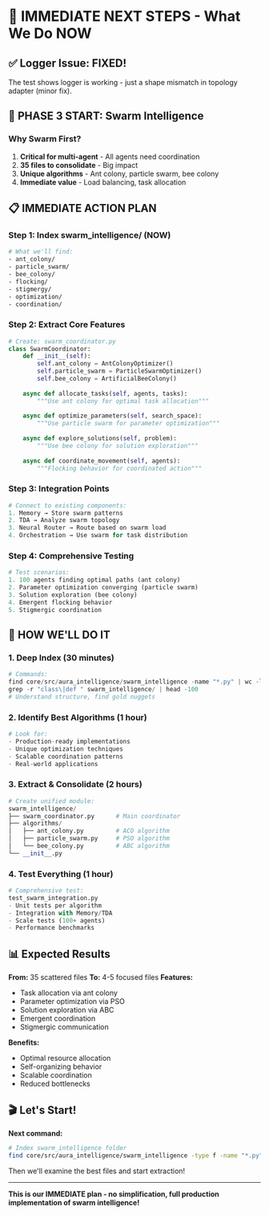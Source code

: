 # 🎯 IMMEDIATE NEXT STEPS - What We Do NOW

## ✅ Logger Issue: FIXED!
The test shows logger is working - just a shape mismatch in topology adapter (minor fix).

## 🚀 PHASE 3 START: Swarm Intelligence

### **Why Swarm First?**
1. **Critical for multi-agent** - All agents need coordination
2. **35 files to consolidate** - Big impact
3. **Unique algorithms** - Ant colony, particle swarm, bee colony
4. **Immediate value** - Load balancing, task allocation

## 📋 IMMEDIATE ACTION PLAN

### **Step 1: Index swarm_intelligence/** (NOW)
```bash
# What we'll find:
- ant_colony/
- particle_swarm/
- bee_colony/
- flocking/
- stigmergy/
- optimization/
- coordination/
```

### **Step 2: Extract Core Features**
```python
# Create: swarm_coordinator.py
class SwarmCoordinator:
    def __init__(self):
        self.ant_colony = AntColonyOptimizer()
        self.particle_swarm = ParticleSwarmOptimizer()
        self.bee_colony = ArtificialBeeColony()
        
    async def allocate_tasks(self, agents, tasks):
        """Use ant colony for optimal task allocation"""
        
    async def optimize_parameters(self, search_space):
        """Use particle swarm for parameter optimization"""
        
    async def explore_solutions(self, problem):
        """Use bee colony for solution exploration"""
        
    async def coordinate_movement(self, agents):
        """Flocking behavior for coordinated action"""
```

### **Step 3: Integration Points**
```python
# Connect to existing components:
1. Memory → Store swarm patterns
2. TDA → Analyze swarm topology
3. Neural Router → Route based on swarm load
4. Orchestration → Use swarm for task distribution
```

### **Step 4: Comprehensive Testing**
```python
# Test scenarios:
1. 100 agents finding optimal paths (ant colony)
2. Parameter optimization converging (particle swarm)
3. Solution exploration (bee colony)
4. Emergent flocking behavior
5. Stigmergic coordination
```

## 🔧 HOW WE'LL DO IT

### **1. Deep Index (30 minutes)**
```python
# Commands:
find core/src/aura_intelligence/swarm_intelligence -name "*.py" | wc -l
grep -r "class\|def " swarm_intelligence/ | head -100
# Understand structure, find gold nuggets
```

### **2. Identify Best Algorithms (1 hour)**
```python
# Look for:
- Production-ready implementations
- Unique optimization techniques
- Scalable coordination patterns
- Real-world applications
```

### **3. Extract & Consolidate (2 hours)**
```python
# Create unified module:
swarm_intelligence/
├── swarm_coordinator.py      # Main coordinator
├── algorithms/
│   ├── ant_colony.py         # ACO algorithm
│   ├── particle_swarm.py     # PSO algorithm
│   └── bee_colony.py         # ABC algorithm
└── __init__.py
```

### **4. Test Everything (1 hour)**
```python
# Comprehensive test:
test_swarm_integration.py
- Unit tests per algorithm
- Integration with Memory/TDA
- Scale tests (100+ agents)
- Performance benchmarks
```

## 📊 Expected Results

**From:** 35 scattered files
**To:** 4-5 focused files
**Features:**
- Task allocation via ant colony
- Parameter optimization via PSO
- Solution exploration via ABC
- Emergent coordination
- Stigmergic communication

**Benefits:**
- Optimal resource allocation
- Self-organizing behavior
- Scalable coordination
- Reduced bottlenecks

## 🎬 Let's Start!

**Next command:**
```bash
# Index swarm_intelligence folder
find core/src/aura_intelligence/swarm_intelligence -type f -name "*.py" | head -20
```

Then we'll examine the best files and start extraction!

---

**This is our IMMEDIATE plan - no simplification, full production implementation of swarm intelligence!**